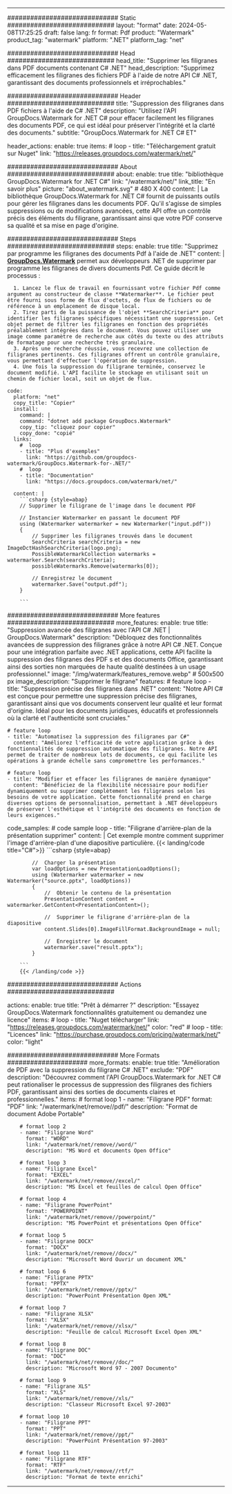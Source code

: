 
---
############################# Static ############################
layout: "format"
date:  2024-05-08T17:25:25
draft: false
lang: fr
format: Pdf
product: "Watermark"
product_tag: "watermark"
platform: ".NET"
platform_tag: "net"

############################# Head ############################
head_title: "Supprimer les filigranes dans PDF documents contenant C# .NET"
head_description: "Supprimez efficacement les filigranes des fichiers PDF à l'aide de notre API C# .NET, garantissant des documents professionnels et irréprochables."

############################# Header ############################
title: "Suppression des filigranes dans PDF fichiers à l'aide de C# .NET" 
description: "Utilisez l'API GroupDocs.Watermark for .NET C# pour effacer facilement les filigranes des documents PDF, ce qui est idéal pour préserver l'intégrité et la clarté des documents."
subtitle: "GroupDocs.Watermark for .NET C# ET" 

header_actions:
  enable: true
  items:
    #  loop
    - title: "Téléchargement gratuit sur Nuget"
      link: "https://releases.groupdocs.com/watermark/net/"
      
############################# About ############################
about:
    enable: true
    title: "bibliothèque GroupDocs.Watermark for .NET C#"
    link: "/watermark/net/"
    link_title: "En savoir plus"
    picture: "about_watermark.svg" # 480 X 400
    content: |
       La bibliothèque GroupDocs.Watermark for .NET C# fournit de puissants outils pour gérer les filigranes dans les documents PDF. Qu'il s'agisse de simples suppressions ou de modifications avancées, cette API offre un contrôle précis des éléments du filigrane, garantissant ainsi que votre PDF conserve sa qualité et sa mise en page d'origine.

############################# Steps ############################
steps:
    enable: true
    title: "Supprimez par programme les filigranes des documents Pdf à l'aide de .NET"
    content: |
      **[GroupDocs.Watermark](https://products.groupdocs.com/watermark/net/)** permet aux développeurs .NET de supprimer par programme les filigranes de divers documents Pdf. Ce guide décrit le processus :
      
      1. Lancez le flux de travail en fournissant votre fichier Pdf comme argument au constructeur de classe **Watermarker**. Le fichier peut être fourni sous forme de flux d'octets, de flux de fichiers ou de référence à un emplacement de disque local.
      2. Tirez parti de la puissance de l'objet **SearchCriteria** pour identifier les filigranes spécifiques nécessitant une suppression. Cet objet permet de filtrer les filigranes en fonction des propriétés préalablement intégrées dans le document. Vous pouvez utiliser une image comme paramètre de recherche aux côtés du texte ou des attributs de formatage pour une recherche très granulaire.
      3. Après une recherche réussie, vous recevrez une collection de filigranes pertinents. Ces filigranes offrent un contrôle granulaire, vous permettant d'effectuer l'opération de suppression.
      4. Une fois la suppression du filigrane terminée, conservez le document modifié. L'API facilite le stockage en utilisant soit un chemin de fichier local, soit un objet de flux.
   
    code:
      platform: "net"
      copy_title: "Copier"
      install:
        command: |
        command: "dotnet add package GroupDocs.Watermark"
        copy_tip: "cliquez pour copier"
        copy_done: "copié"
      links:
        #  loop
        - title: "Plus d'exemples"
          link: "https://github.com/groupdocs-watermark/GroupDocs.Watermark-for-.NET/"
        #  loop
        - title: "Documentation"
          link: "https://docs.groupdocs.com/watermark/net/"
          
      content: |
        ```csharp {style=abap}
        // Supprimer le filigrane de l'image dans le document PDF

        // Instancier Watermarker en passant le document PDF
        using (Watermarker watermarker = new Watermarker("input.pdf"))
        {
            // Supprimer les filigranes trouvés dans le document
            SearchCriteria searchCriteria = new ImageDctHashSearchCriteria(logo.png);
            PossibleWatermarkCollection watermarks = watermarker.Search(searchCriteria);
            possibleWatermarks.Remove(watermarks[0]);

            // Enregistrez le document
            watermarker.Save("output.pdf");
        }
        
        ```  

############################# More features ############################
more_features:
  enable: true
  title: "Suppression avancée des filigranes avec l'API C# .NET | GroupDocs.Watermark"
  description: "Débloquez des fonctionnalités avancées de suppression des filigranes grâce à notre API C# .NET. Conçue pour une intégration parfaite avec .NET applications, cette API facilite la suppression des filigranes des PDF s et des documents Office, garantissant ainsi des sorties non marquées de haute qualité destinées à un usage professionnel."
  image: "/img/watermark/features_remove.webp" # 500x500 px
  image_description: "Supprimer le filigrane"
  features:
    # feature loop
    - title: "Suppression précise des filigranes dans .NET"
      content: "Notre API C# est conçue pour permettre une suppression précise des filigranes, garantissant ainsi que vos documents conservent leur qualité et leur format d'origine. Idéal pour les documents juridiques, éducatifs et professionnels où la clarté et l'authenticité sont cruciales."

    # feature loop
    - title: "Automatisez la suppression des filigranes par C#"
      content: "Améliorez l'efficacité de votre application grâce à des fonctionnalités de suppression automatique des filigranes. Notre API permet de traiter de nombreux lots de documents, ce qui facilite les opérations à grande échelle sans compromettre les performances."

    # feature loop
    - title: "Modifier et effacer les filigranes de manière dynamique"
      content: "Bénéficiez de la flexibilité nécessaire pour modifier dynamiquement ou supprimer complètement les filigranes selon les besoins de votre application. Cette fonctionnalité prend en charge diverses options de personnalisation, permettant à .NET développeurs de préserver l'esthétique et l'intégrité des documents en fonction de leurs exigences."
      
  code_samples:
    # code sample loop
    - title: "Filigrane d'arrière-plan de la présentation supprimer"
      content: |
        Cet exemple montre comment supprimer l'image d'arrière-plan d'une diapositive particulière.
        {{< landing/code title="C#">}}
        ```csharp {style=abap}
        
            //  Charger la présentation
            var loadOptions = new PresentationLoadOptions();
            using (Watermarker watermarker = new Watermarker("source.pptx", loadOptions))
            {
                //  Obtenir le contenu de la présentation
                PresentationContent content = watermarker.GetContent<PresentationContent>();

                //  Supprimer le filigrane d'arrière-plan de la diapositive
                content.Slides[0].ImageFillFormat.BackgroundImage = null;

                //  Enregistrer le document
                watermarker.save("result.pptx");
            }

        ```
        {{< /landing/code >}}


############################# Actions ############################

actions:
  enable: true
  title: "Prêt à démarrer ?"
  description: "Essayez GroupDocs.Watermark fonctionnalités gratuitement ou demandez une licence"
  items:
    #  loop
    - title: "Nuget télécharger"
      link: "https://releases.groupdocs.com/watermark/net/"
      color: "red"
        #  loop
    - title: "Licences"
      link: "https://purchase.groupdocs.com/pricing/watermark/net/"
      color: "light"


############################# More Formats #####################
more_formats:
    enable: true
    title: "Amélioration de PDF avec la suppression du filigrane C# .NET"
    exclude: "PDF"
    description: "Découvrez comment l'API GroupDocs.Watermark for .NET C# peut rationaliser le processus de suppression des filigranes des fichiers PDF, garantissant ainsi des sorties de documents claires et professionnelles."
    items: 
        # format loop 1
        - name: "Filigrane PDF"
          format: "PDF"
          link: "/watermark/net/remove//pdf/"
          description: "Format de document Adobe Portable"

        # format loop 2
        - name: "Filigrane Word"
          format: "WORD"
          link: "/watermark/net/remove//word/"
          description: "MS Word et documents Open Office"
          
        # format loop 3
        - name: "Filigrane Excel"
          format: "EXCEL"
          link: "/watermark/net/remove//excel/"
          description: "MS Excel et feuilles de calcul Open Office"

        # format loop 4
        - name: "Filigrane PowerPoint"
          format: "POWERPOINT"
          link: "/watermark/net/remove//powerpoint/"
          description: "MS PowerPoint et présentations Open Office"

        # format loop 5
        - name: "Filigrane DOCX"
          format: "DOCX"
          link: "/watermark/net/remove//docx/"
          description: "Microsoft Word Ouvrir un document XML"
          
        # format loop 6
        - name: "Filigrane PPTX"
          format: "PPTX"
          link: "/watermark/net/remove//pptx/"
          description: "PowerPoint Présentation Open XML"
          
        # format loop 7
        - name: "Filigrane XLSX"
          format: "XLSX"
          link: "/watermark/net/remove//xlsx/"
          description: "Feuille de calcul Microsoft Excel Open XML"

        # format loop 8
        - name: "Filigrane DOC"
          format: "DOC"
          link: "/watermark/net/remove//doc/"
          description: "Microsoft Word 97 - 2007 Documento"

        # format loop 9
        - name: "Filigrane XLS"
          format: "XLS"
          link: "/watermark/net/remove//xls/"
          description: "Classeur Microsoft Excel 97-2003"

        # format loop 10
        - name: "Filigrane PPT"
          format: "PPT"
          link: "/watermark/net/remove//ppt/"
          description: "PowerPoint Présentation 97-2003"

        # format loop 11
        - name: "Filigrane RTF"
          format: "RTF"
          link: "/watermark/net/remove//rtf/"
          description: "Format de texte enrichi"

---